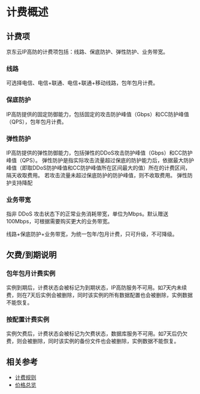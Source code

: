 # 计费概述

## 计费项
京东云IP高防的计费项包括：线路、保底防护、弹性防护、业务带宽。

### 线路
可选择电信、电信+联通、电信+联通+移动线路，包年包月计费。

### 保底防护
IP高防提供的固定防御能力，包括固定的攻击防护峰值（Gbps）和CC防护峰值（QPS），包年包月计费。

### 弹性防护
IP高防提供的弹性防御能力，包括弹性的DDoS攻击防护峰值（Gbps）和CC防护峰值（QPS）。
弹性防护是指实际攻击流量超过保底的防护能力后，依据最大防护峰值（即取DDoS防护峰值和CC防护峰值所在区间最大的值）所在的计费区间，隔天收取费用。
若攻击流量未超过保底防护的防护峰值，则不收取费用。
弹性防护支持降配

### 业务带宽
指非 DDoS 攻击状态下的正常业务消耗带宽，单位为Mbps。默认赠送100Mbps，可根据需要购买更大的业务带宽。

线路+保底防护+业务带宽，为统一包年/包月计费，只可升级，不可降级。




## 欠费/到期说明

### 包年包月计费实例
实例到期后，计费状态会被标记为到期状态，IP高防服务不可用。如7天内未续费，则在7天后实例会被删除，同时该实例的所有数据配置也会被删除，实例数据不能恢复。

### 按配置计费实例
实例欠费后，计费状态会被标记为欠费状态，数据库服务不可用。如7天后仍欠费，则会被删除，同时该实例的备份文件也会被删除，实例数据不能恢复。

## 相关参考

- [计费规则](Billing-Rules.md)
- [价格总览](Price-Overview.md)
